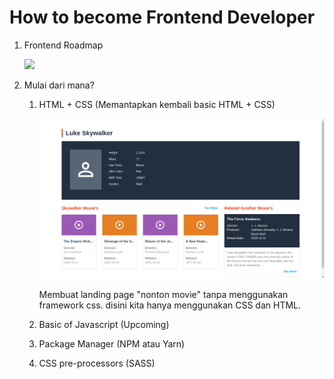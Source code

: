 # How to become Frontend Developer

1. Frontend Roadmap

   ![](<https://raw.githubusercontent.com/kamranahmedse/developer-roadmap/master/images/frontend.png>)

   

2. Mulai dari mana?

   1. HTML + CSS (Memantapkan kembali basic HTML + CSS)

      ![](<https://raw.githubusercontent.com/nino-t/Movie-website/master/demo/demo.png>)

      

      Membuat landing page "nonton movie" tanpa menggunakan framework css. disini kita hanya menggunakan CSS dan HTML.

      

   2. Basic of Javascript (Upcoming)

   3. Package Manager (NPM atau Yarn)

   4. CSS pre-processors (SASS)
